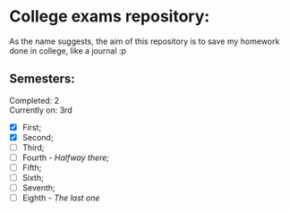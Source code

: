# College exams repository:

As the name suggests, the aim of this repository is to save my homework done in college, like a journal :p

## Semesters:
Completed: 2<br>
Currently on: 3rd

- [x] First;
- [x] Second;
- [ ] Third;
- [ ] Fourth - _Halfway there;_
- [ ] Fifth;
- [ ] Sixth;
- [ ] Seventh;
- [ ] Eighth - _The last one_
